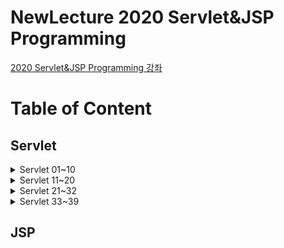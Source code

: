 
# NewLecture 2020 Servlet&JSP Programming

[2020 Servlet&JSP Programming 강좌](https://www.youtube.com/watch?v=drCj2k50j_k&list=PLq8wAnVUcTFVOtENMsujSgtv2TOsMy8zd&index=1)

# Table of Content

## Servlet
<details>
  <summary>Servlet 01~10</summary>
    <ul>
        <li><a href="https://github.com/Jinuk93/TIL/blob/master/JSP/2020%20Servlet%26JSP%20Programming/docs/01_10_docs/01_%ED%95%99%EC%8A%B5%EC%95%88%EB%82%B4.md">01. 학습안내</a></li>
        <li><a href="https://github.com/Jinuk93/TIL/blob/master/JSP/2020%20Servlet%26JSP%20Programming/docs/01_10_docs/02_%EC%9B%B9%20%EC%84%9C%EB%B2%84(Web%20Server)%20%ED%94%84%EB%A1%9C%EA%B7%B8%EB%9E%A8%EC%9D%B4%EB%9E%80.md">02. 웹 서버(Web Server) 프로그램이란</a></li>
        <li><a href="https://github.com/Jinuk93/TIL/blob/master/JSP/2020%20Servlet%26JSP%20Programming/docs/01_10_docs/03_%EC%9B%B9%20%EC%84%9C%EB%B2%84(Web%20Server)%EC%99%80%20Servlet.md">03. 웹 서버(Web Server)와 Servlet</a></li>
        <li><a href="https://github.com/Jinuk93/TIL/blob/master/JSP/2020%20Servlet%26JSP%20Programming/docs/01_10_docs/07_%EC%B2%98%EC%9D%8C%EC%9C%BC%EB%A1%9C%20%EC%84%9C%EB%B8%94%EB%A6%BF%20%ED%94%84%EB%A1%9C%EA%B7%B8%EB%9E%A8%20%EB%A7%8C%EB%93%A4%EC%96%B4%EB%B3%B4%EA%B8%B0.md">07. 처음으로 서블릿 프로그램 만들어보기</a></li>
        <li><a href="https://github.com/Jinuk93/TIL/blob/master/JSP/2020%20Servlet%26JSP%20Programming/docs/01_10_docs/08_%EC%84%9C%EB%B8%94%EB%A6%BF%20%EA%B0%9D%EC%B2%B4%20%EC%83%9D%EC%84%B1%EA%B3%BC%20%EC%8B%A4%ED%96%89%20%EB%B0%A9%EB%B2%95.md">08. 서블릿 객체 생성과 실행 방법</a></li>
        <li><a href="https://github.com/Jinuk93/TIL/blob/master/JSP/2020%20Servlet%26JSP%20Programming/docs/01_10_docs/09_%EC%84%9C%EB%B8%94%EB%A6%BF(Servlet)%20%EB%AC%B8%EC%9E%90%EC%97%B4%20%EC%B6%9C%EB%A0%A5.md">09. 서블릿(Servlet) 문자열 출력</a></li>
        <li><a href="https://github.com/Jinuk93/TIL/blob/master/JSP/2020%20Servlet%26JSP%20Programming/docs/01_10_docs/10_%EC%9B%B9%20%EA%B0%9C%EB%B0%9C%EC%9D%84%20%EC%9C%84%ED%95%9C%20%EC%9D%B4%ED%81%B4%EB%A6%BD%EC%8A%A4%20IDE%20%EC%A4%80%EB%B9%84%ED%95%98%EA%B8%B0.md">10. 웹 개발을 위한 이클립스 IDE 준비하기</a></li>
    </ul>
</details>

<details>
  <summary>Servlet 11~20</summary>
    <ul>
        <li><a href="https://github.com/Jinuk93/TIL/blob/master/JSP/2020%20Servlet&JSP%20Programming/docs/11_20_docs/11_%EC%9D%B4%ED%81%B4%EB%A6%BD%EC%8A%A4%EB%A5%BC%20%EC%9D%B4%EC%9A%A9%ED%95%9C%20%EC%84%9C%EB%B8%94%EB%A6%BF%20%ED%94%84%EB%A1%9C%EA%B7%B8%EB%9E%98%EB%B0%8D.md">11. 이클립스를 이용한 서블릿 프로그래밍</a></li>
      <li><a href="https://github.com/Jinuk93/TIL/blob/master/JSP/2020%20Servlet%26JSP%20Programming/docs/11_20_docs/12_%EC%96%B4%EB%85%B8%ED%85%8C%EC%9D%B4%EC%85%98%EC%9D%84%20%EC%9D%B4%EC%9A%A9%ED%95%9C%20URL%20%EB%A7%A4%ED%95%91.md">12. 어노테이션을 이용한 URL 매핑</a></li>
      <li><a href="https://github.com/Jinuk93/TIL/blob/master/JSP/2020%20Servlet%26JSP%20Programming/docs/11_20_docs/12-1_%EB%A7%A4%ED%95%91(Mapping)%20Web.xml%EC%9D%B4%EC%9A%A9.md">12-1. 매핑(Mapping) Web.xml 이용</a></li>
      <li><a href="https://github.com/Jinuk93/TIL/blob/master/JSP/2020%20Servlet%26JSP%20Programming/docs/11_20_docs/12-2_%EB%A7%A4%ED%95%91(Mapping)%20%EC%96%B4%EB%85%B8%ED%85%8C%EC%9D%B4%EC%85%98%20%EC%9D%B4%EC%9A%A9.md">12-2. 매핑(Mapping) 어노테이션 이용</a></li>
        <li><a href="https://github.com/Jinuk93/TIL/blob/master/JSP/2020%20Servlet%26JSP%20Programming/docs/11_20_docs/13_%EC%84%9C%EB%B8%94%EB%A6%BF%20%EC%B6%9C%EB%A0%A5%20%ED%98%95%EC%8B%9D%EC%9D%84%20%EC%A7%80%EC%A0%95%ED%95%B4%EC%95%BC%20%ED%95%98%EB%8A%94%20%EC%9D%B4%EC%9C%A0.md">13. 서블릿 출력 형식을 지정해야 하는 이유</a></li>
        <li><a href="https://github.com/Jinuk93/TIL/blob/master/JSP/2020%20Servlet%26JSP%20Programming/docs/11_20_docs/14_%ED%95%9C%EA%B8%80%EA%B3%BC%20%EC%BD%98%ED%85%90%EC%B8%A0%20%ED%98%95%EC%8B%9D%20%EC%B6%9C%EB%A0%A5%ED%95%98%EA%B8%B0.md">14. 한글과 콘텐츠 형식 출력하기</a></li>
        <li><a href="https://github.com/Jinuk93/TIL/blob/master/JSP/2020%20Servlet%26JSP%20Programming/docs/11_20_docs/15_GET%20%EC%9A%94%EC%B2%AD%EA%B3%BC%20%EC%BF%BC%EB%A6%AC%EC%8A%A4%ED%8A%B8%EB%A7%81.md">15. GET 요청과 쿼리스트링</a></li>
        <li><a href="https://github.com/Jinuk93/TIL/blob/master/JSP/2020%20Servlet%26JSP%20Programming/docs/11_20_docs/16_%EA%B8%B0%EB%B3%B8%EA%B0%92%20%EC%82%AC%EC%9A%A9%ED%95%98%EA%B8%B0.md">16. 기본값 사용하기</a></li>
        <li><a href="https://github.com/Jinuk93/TIL/blob/master/JSP/2020%20Servlet%26JSP%20Programming/docs/11_20_docs/17_%EC%82%AC%EC%9A%A9%EC%9E%90%20%EC%9E%85%EB%A0%A5%EC%9D%84%20%ED%86%B5%ED%95%9C%20GET%20%EC%9A%94%EC%B2%AD.md">17. 사용자 입력을 통한 GET 요청</a></li>
        <li><a href="https://github.com/Jinuk93/TIL/blob/master/JSP/2020%20Servlet%26JSP%20Programming/docs/11_20_docs/18_%EC%9E%85%EB%A0%A5%ED%95%A0%20%EB%82%B4%EC%9A%A9%EC%9D%B4%20%EB%A7%8E%EC%9D%80%20%EA%B2%BD%EC%9A%B0%EB%8A%94%20POST%20%EC%9A%94%EC%B2%AD.md">18. 입력할 내용이 많은 경우는 POST 요청</a></li>
        <li><a href="https://github.com/Jinuk93/TIL/blob/master/JSP/2020%20Servlet%26JSP%20Programming/docs/11_20_docs/19_%ED%95%9C%EA%B8%80%20%EC%9E%85%EB%A0%A5%20%EB%AC%B8%EC%A0%9C.md">19. 한글 입력 문제</a></li>
        <li><a href="https://github.com/Jinuk93/TIL/blob/master/JSP/2020%20Servlet%26JSP%20Programming/docs/11_20_docs/20_%EC%84%9C%EB%B8%94%EB%A6%BF%20%ED%95%84%ED%84%B0(Servlet%20Filter).md">20. 서블릿 필터(Servlet Filter)</a></li>
        <li><a href="https://github.com/Jinuk93/TIL/blob/master/JSP/2020%20Servlet%26JSP%20Programming/docs/11_20_docs/20-1_%EC%84%9C%EB%B8%94%EB%A6%BF%20%ED%95%84%ED%84%B0(Servlet%20Filter)%EB%9E%80.md">20-1. 서블릿 필터(Servlet Filter)란?</a></li>
   </ul>
</details>

<details>
  <summary>Servlet 21~32</summary>
    <ul>
        <li><a href="https://github.com/Jinuk93/TIL/blob/master/JSP/2020%20Servlet%26JSP%20Programming/docs/21_30%20docs/23.%20%EC%97%AC%EB%9F%AC%20%EA%B0%9C%EC%9D%98%20Submit%20%EB%B2%84%ED%8A%BC%20%EC%82%AC%EC%9A%A9%ED%95%98%EA%B8%B0.md">23. 여러 개의 Submit 버튼 사용하기</a></li>
          <li><a href="https://github.com/Jinuk93/TIL/blob/master/JSP/2020%20Servlet%26JSP%20Programming/docs/21_30%20docs/24.%20%EC%9E%85%EB%A0%A5%20%EB%8D%B0%EC%9D%B4%ED%84%B0%20%EB%B0%B0%EC%97%B4%EB%A1%9C%20%EB%B0%9B%EA%B8%B0.md">24. 입력 데이터 배열로 받기</a></li>
          <li><a href="https://github.com/Jinuk93/TIL/blob/master/JSP/2020%20Servlet%26JSP%20Programming/docs/21_30%20docs/25.%20%EC%83%81%ED%83%9C%20%EC%9C%A0%EC%A7%80%EB%A5%BC%20%ED%95%84%EC%9A%94%EB%A1%9C%20%ED%95%98%EB%8A%94%20%EA%B2%BD%EC%9A%B0%EC%99%80%20%EA%B5%AC%ED%98%84%EC%9D%98%20%EC%96%B4%EB%A0%A4%EC%9B%80.md">25. 상태 유지를 필요로 하는 경우와 구현의 어려움</a></li>
          <li><a href="https://github.com/Jinuk93/TIL/blob/master/JSP/2020%20Servlet%26JSP%20Programming/docs/21_30%20docs/26.%20Application%20%EA%B0%9D%EC%B2%B4%EC%99%80%20%EA%B7%B8%EA%B2%83%EC%9D%84%20%EC%82%AC%EC%9A%A9%ED%95%9C%20%EC%83%81%ED%83%9C%20%EA%B0%92%20%EC%A0%80%EC%9E%A5.md">26. Application 객체와 그것을 사용한 상태 값 저장</a></li>
          <li><a href="https://github.com/Jinuk93/TIL/blob/master/JSP/2020%20Servlet%26JSP%20Programming/docs/21_30%20docs/23.%20%EC%97%AC%EB%9F%AC%20%EA%B0%9C%EC%9D%98%20Submit%20%EB%B2%84%ED%8A%BC%20%EC%82%AC%EC%9A%A9%ED%95%98%EA%B8%B0.md">수정바람</a></li>
   </ul>
</details>

<details>
  <summary>Servlet 33~39</summary>
    <ul>
          <li><a href="https://github.com/Jinuk93/TIL/blob/master/JSP/2020%20Servlet%26JSP%20Programming/docs/21_30%20docs/23.%20%EC%97%AC%EB%9F%AC%20%EA%B0%9C%EC%9D%98%20Submit%20%EB%B2%84%ED%8A%BC%20%EC%82%AC%EC%9A%A9%ED%95%98%EA%B8%B0.md">수정바람</a></li>
   </ul>
</details>

## JSP

